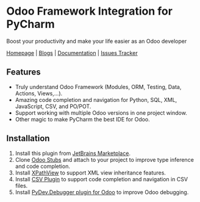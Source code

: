 # Odoo Framework Integration for PyCharm

Boost your productivity and make your life easier as an Odoo developer

[Homepage](https://odoo-ide.com) | [Blogs](https://odoo-ide.com/blog) | [Documentation](https://odoo-ide.com/docs/pycharm) | [Issues Tracker](https://github.com/odoo-ide/pycharm-odoo/issues)


## Features
* Truly understand Odoo Framework (Modules, ORM, Testing, Data, Actions, Views,...).
* Amazing code completion and navigation for Python, SQL, XML, JavaScript, CSV, and PO/POT.
* Support working with multiple Odoo versions in one project window.
* Other magic to make PyCharm the best IDE for Odoo.

## Installation
1. Install this plugin from [JetBrains Marketplace](https://plugins.jetbrains.com/plugin/13499-odoo).
2. Clone [Odoo Stubs](https://github.com/odoo-ide/odoo-stubs) and attach to your project to improve type inference and code completion.
3. Install [XPathView](https://plugins.jetbrains.com/plugin/12478-xpathview--xslt) to support XML view inheritance features.
4. Install [CSV Plugin](https://plugins.jetbrains.com/plugin/10037-csv) to support code completion and navigation in CSV files.
5. Install [PyDev.Debugger plugin for Odoo](https://github.com/odoo-ide/pydevd-odoo) to improve Odoo debugging.
